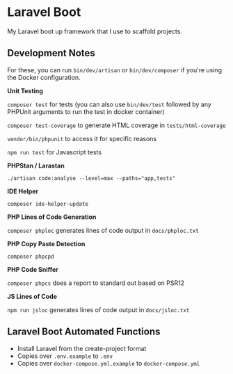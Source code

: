 # Laravel Boot

My Laravel boot up framework that I use to scaffold projects.

## Development Notes

For these, you can run `bin/dev/artisan` or `bin/dev/composer` if you're using the Docker configuration.

**Unit Testing**

`composer test` for tests (you can also use `bin/dev/test` followed by any PHPUnit arguments to run the test in docker container)

`composer test-coverage` to generate HTML coverage in `tests/html-coverage`

`vendor/bin/phpunit` to access it for specific reasons

`npm run test` for Javascript tests

**PHPStan / Larastan**

`./artisan code:analyse --level=max --paths="app,tests"`

**IDE Helper**

`composer ide-helper-update`

**PHP Lines of Code Generation**

`composer phploc` generates lines of code output in `docs/phploc.txt`

**PHP Copy Paste Detection**

`composer phpcpd` 

**PHP Code Sniffer**

`composer phpcs` does a report to standard out based on PSR12

**JS Lines of Code**

`npm run jsloc` generates lines of code output in `docs/jsloc.txt`

## Laravel Boot Automated Functions

- Install Laravel from the create-project format
- Copies over `.env.example` to `.env`
- Copies over `docker-compose.yml.example` to `docker-compose.yml`
